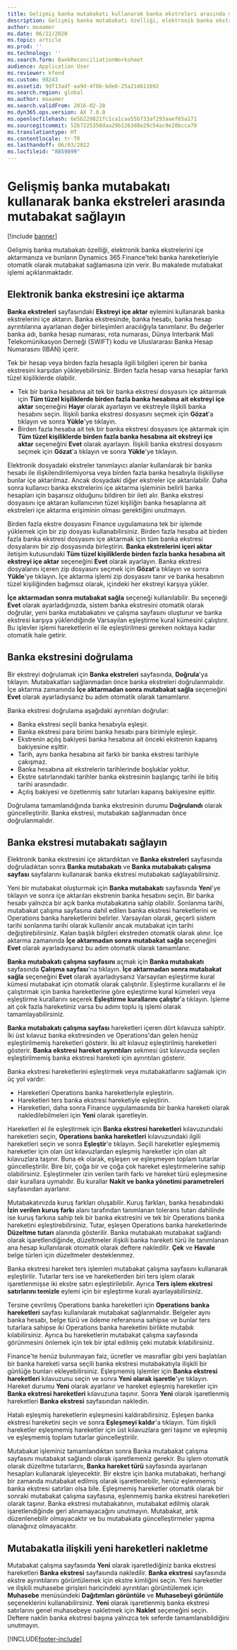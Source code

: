 ```yaml
---
title: Gelişmiş banka mutabakatı kullanarak banka ekstreleri arasında mutabakat sağlayın
description: Gelişmiş banka mutabakatı özelliği, elektronik banka ekstrelerini içe aktarmanıza ve bunların Microsoft Dynamics 365 Finance'teki banka hareketleriyle otomatik olarak mutabakat sağlamasına izin verir. Bu makalede mutabakat işlemi açıklanmaktadır.
author: moaamer
ms.date: 06/22/2020
ms.topic: article
ms.prod: ''
ms.technology: ''
ms.search.form: BankReconciliationWorksheet
audience: Application User
ms.reviewer: kfend
ms.custom: 98243
ms.assetid: 9df13adf-aa9d-4f6b-bde6-25a214611692
ms.search.region: global
ms.author: moaamer
ms.search.validFrom: 2016-02-28
ms.dyn365.ops.version: AX 7.0.0
ms.openlocfilehash: 6e5b229821fc1ca1caa55b733af293aaef65a171
ms.sourcegitcommit: 52b7225350daa29b1263d8e29c54ac9e20bcca70
ms.translationtype: HT
ms.contentlocale: tr-TR
ms.lasthandoff: 06/03/2022
ms.locfileid: "8859899"
---
```

# <a name="reconcile-bank-statements-by-using-advanced-bank-reconciliation"></a>Gelişmiş banka mutabakatı kullanarak banka ekstreleri arasında mutabakat sağlayın

[!include [banner](../includes/banner.md)]

Gelişmiş banka mutabakatı özelliği, elektronik banka ekstrelerini içe aktarmanıza ve bunların Dynamics 365 Finance'teki banka hareketleriyle otomatik olarak mutabakat sağlamasına izin verir. Bu makalede mutabakat işlemi açıklanmaktadır.  

## <a name="import-an-electronic-bank-statement"></a>Elektronik banka ekstresini içe aktarma

**Banka ekstreleri** sayfasındaki **Ekstreyi içe aktar** eylemini kullanarak banka ekstrelerini içe aktarın. Banka ekstresinde, banka hesabı, banka hesap ayrıntılarına ayarlanan değer birleşimleri aracılığıyla tanımlanır. Bu değerler banka adı, banka hesap numarası, rota numarası, Dünya Interbank Mali Telekomünikasyon Derneği (SWIFT) kodu ve Uluslararası Banka Hesap Numarasını (IBAN) içerir. 

Tek bir hesap veya birden fazla hesapla ilgili bilgileri içeren bir banka ekstresini karşıdan yükleyebilirsiniz. Birden fazla hesap varsa hesaplar farklı tüzel kişiliklerde olabilir.

-   Tek bir banka hesabına ait tek bir banka ekstresi dosyasını içe aktarmak için **Tüm tüzel kişiliklerde birden fazla banka hesabına ait ekstreyi içe aktar** seçeneğini **Hayır** olarak ayarlayın ve ekstreyle ilişkili banka hesabını seçin. İlişkili banka ekstresi dosyasını seçmek için **Gözat**'a tıklayın ve sonra **Yükle**'ye tıklayın.
-   Birden fazla hesaba ait tek bir banka ekstresi dosyasını içe aktarmak için **Tüm tüzel kişiliklerde birden fazla banka hesabına ait ekstreyi içe aktar** seçeneğini **Evet** olarak ayarlayın. İlişkili banka ekstresi dosyasını seçmek için **Gözat**'a tıklayın ve sonra **Yükle**'ye tıklayın.

Elektronik dosyadaki ekstreler tanımlayıcı alanlar kullanılarak bir banka hesabı ile ilişkilendirilemiyorsa veya birden fazla banka hesabıyla ilişkiliyse bunlar içe aktarılmaz. Ancak dosyadaki diğer ekstreler içe aktarılabilir. Daha sonra kullanıcı banka ekstrelerini içe aktarma işleminin belirli banka hesapları için başarısız olduğunu bildiren bir ileti alır. Banka ekstresi dosyasını içe aktaran kullanıcının tüzel kişiliğin banka hesaplarına ait ekstreleri içe aktarma erişiminin olması gerektiğini unutmayın. 

Birden fazla ekstre dosyasını Finance uygulamasına tek bir işlemde yüklemek için bir zip dosyası kullanabilirsiniz. Birden fazla hesaba ait birden fazla banka ekstresi dosyasını içe aktarmak için tüm banka ekstresi dosyalarını bir zip dosyasında birleştirin. **Banka ekstrelerini içeri aktar** iletişim kutusundaki **Tüm tüzel kişiliklerde birden fazla banka hesabına ait ekstreyi içe aktar** seçeneğini **Evet** olarak ayarlayın. Banka ekstresi dosyalarını içeren zip dosyasını seçmek için **Gözat**'a tıklayın ve sonra **Yükle**'ye tıklayın. İçe aktarma işlemi zip dosyasını tanır ve banka hesabının tüzel kişiliğinden bağımsız olarak, içindeki her ekstreyi karşıya yükler.

**İçe aktarmadan sonra mutabakat sağla** seçeneği kullanılabilir. Bu seçeneği **Evet** olarak ayarladığınızda, sistem banka ekstresini otomatik olarak doğrular, yeni banka mutabakatını ve çalışma sayfasını oluşturur ve banka ekstresi karşıya yüklendiğinde Varsayılan eşleştirme kural kümesini çalıştırır. Bu işlevler işlemi hareketlerin el ile eşleştirilmesi gereken noktaya kadar otomatik hale getirir.

## <a name="validate-the-bank-statement"></a>Banka ekstresini doğrulama
Bir ekstreyi doğrulamak için **Banka ekstreleri** sayfasında, **Doğrula**'ya tıklayın. Mutabakatları sağlanmadan önce banka ekstreleri doğrulanmalıdır. İçe aktarma zamanında **İçe aktarmadan sonra mutabakat sağla** seçeneğini **Evet** olarak ayarladıysanız bu adım otomatik olarak tamamlanır. 

Banka ekstresi doğrulama aşağıdaki ayrıntıları doğrular:

-   Banka ekstresi seçili banka hesabıyla eşleşir.
-   Banka ekstresi para birimi banka hesabı para birimiyle eşleşir.
-   Ekstrenin açılış bakiyesi banka hesabına ait önceki ekstrenin kapanış bakiyesine eşittir.
-   Tarih, aynı banka hesabına ait farklı bir banka ekstresi tarihiyle çakışmaz.
-   Banka hesabına ait ekstrelerin tarihlerinde boşluklar yoktur.
-   Ekstre satırlarındaki tarihler banka ekstresinin başlangıç tarihi ile bitiş tarihi arasındadır.
-   Açılış bakiyesi ve özetlenmiş satır tutarları kapanış bakiyesine eşittir.

Doğrulama tamamlandığında banka ekstresinin durumu **Doğrulandı** olarak güncelleştirilir. Banka ekstresi, mutabakatı sağlanmadan önce doğrulanmalıdır.

## <a name="reconcile-the-bank-statement"></a>Banka ekstresi mutabakatı sağlayın
Elektronik banka ekstresini içe aktardıktan ve **Banka ekstreleri** sayfasında doğruladıktan sonra **Banka mutabakatı** ve **Banka mutabakatı çalışma sayfası** sayfalarını kullanarak banka ekstresi mutabakatı sağlayabilirsiniz. 

Yeni bir mutabakat oluşturmak için **Banka mutabakatı** sayfasında **Yeni**'ye tıklayın ve sonra içe aktarılan ekstrenin banka hesabını seçin. Bir banka hesabı yalnızca bir açık banka mutabakatına sahip olabilir. Sonlanma tarihi, mutabakat çalışma sayfasına dahil edilen banka ekstresi hareketlerini ve Operations banka hareketlerini belirler. Varsayılan olarak, geçerli sistem tarihi sonlanma tarihi olarak kullanılır ancak mutabakat için tarihi değiştirebilirsiniz. Kalan başlık bilgileri ekstreden otomatik olarak alınır. İçe aktarma zamanında **İçe aktarmadan sonra mutabakat sağla** seçeneğini **Evet** olarak ayarladıysanız bu adım otomatik olarak tamamlanır. 

**Banka mutabakatı çalışma sayfasını** açmak için **Banka mutabakatı** sayfasında **Çalışma sayfası**'na tıklayın. **İçe aktarmadan sonra mutabakat sağla** seçeneğini **Evet** olarak ayarladıysanız Varsayılan eşleştirme kural kümesi mutabakat için otomatik olarak çalıştırılır. Eşleştirme kurallarını el ile çalıştırmak için banka hareketlerine göre eşleştirme kural kümeleri veya eşleştirme kurallarını seçerek **Eşleştirme kurallarını çalıştır**'a tıklayın. İşleme ait çok fazla hareketiniz varsa bu adımı toplu iş işlemi olarak tamamlayabilirsiniz. 

**Banka mutabakatı çalışma sayfası** hareketleri içeren dört kılavuza sahiptir. İki üst kılavuz banka ekstresinden ve Operations'dan gelen henüz eşleştirilmemiş hareketleri gösterir. İki alt kılavuz eşleştirilmiş hareketleri gösterir. **Banka ekstresi hareket ayrıntıları** sekmesi üst kılavuzda seçilen eşleştirilmemiş banka ekstresi hareketi için ayrıntıları gösterir. 

Banka ekstresi hareketlerini eşleştirmek veya mutabakatlarını sağlamak için üç yol vardır:

-   Hareketleri Operations banka hareketleriyle eşleştirin.
-   Hareketleri ters banka ekstresi hareketiyle eşleştirin.
-   Hareketleri, daha sonra Finance uygulamasında bir banka hareketi olarak nakledilebilmeleri için **Yeni** olarak işaretleyin.

Hareketleri el ile eşleştirmek için **Banka ekstresi hareketleri** kılavuzundaki hareketleri seçin, **Operations banka hareketleri** kılavuzundaki ilgili hareketleri seçin ve sonra **Eşleştir**'e tıklayın. Seçili hareketler eşleşmemiş hareketler için olan üst kılavuzlardan eşleşmiş hareketler için olan alt kılavuzlara taşınır. Buna ek olarak, eşleşen ve eşleşmeyen toplam tutarlar güncelleştirilir. Bire bir, çoğa bir ve çoğa çok hareket eşleştirmelerine sahip olabilirsiniz. Eşleştirmeler izin verilen tarih farkı ve hareket türü eşleşmesine dair kurallara uymalıdır. Bu kurallar **Nakit ve banka yönetimi parametreleri** sayfasından ayarlanır.

Mutabakatınızda kuruş farkları oluşabilir. Kuruş farkları, banka hesabındaki **İzin verilen kuruş farkı** alanı tarafından tanımlanan tolerans tutarı dahilinde ise kuruş farkına sahip tek bir banka ekstresini ve tek bir Operations banka hareketini eşleştirebilirsiniz. Tutar, eşleşen Operations banka hareketlerinde **Düzeltme tutarı** alanında gösterilir. Banka mutabakatı mutabakat sağlandı olarak işaretlendiğinde, düzeltmeler ilişkili banka hareketi türü ile tanımlanan ana hesap kullanılarak otomatik olarak deftere nakledilir. **Çek** ve **Havale** belge türleri için düzeltmeler desteklenmez. 

Banka ekstresi hareket ters işlemleri mutabakat çalışma sayfasını kullanarak eşleştirilir. Tutarlar ters ise ve hareketlerden biri ters işlem olarak işaretlenmişse iki ekstre satırı eşleştirilebilir. Ayrıca **Ters işlem ekstresi satırlarını temizle** eylemi için bir eşleştirme kuralı ayarlayabilirsiniz.

Tersine çevrilmiş Operations banka hareketleri için **Operations banka hareketleri** sayfası kullanılarak mutabakat sağlanmalıdır. Belgeler aynı banka hesabı, belge türü ve ödeme referansına sahipse ve bunlar ters tutarlara sahipse iki Operations banka hareketini birlikte mutabık kılabilirsiniz. Ayrıca bu hareketlerin mutabakat çalışma sayfasında görünmesini önlemek için tek bir iptal edilmiş çeki mutabık kılabilirsiniz. 

Finance'te henüz bulunmayan faiz, ücretler ve masraflar gibi yeni başlatılan bir banka hareketi varsa seçili banka ekstresi mutabakatıyla ilişkili bir günlüğe bunları ekleyebilirsiniz. Eşleşmemiş işlemler için **Banka ekstresi hareketleri** kılavuzunu seçin ve sonra **Yeni olarak işaretle**'ye tıklayın. Hareket durumu **Yeni** olarak ayarlanır ve hareket eşleşmiş hareketler için **Banka ekstresi hareketleri** kılavuzuna taşınır. Sonra **Yeni** olarak işaretlenmiş hareketleri **Banka ekstresi** sayfasından nakledin. 

Hatalı eşleşmiş hareketlerin eşleşmesini kaldırabilirsiniz. Eşleşen banka ekstresi hareketini seçin ve sonra **Eşleşmeyi kaldır**'a tıklayın. Tüm ilişkili hareketler eşleşmemiş hareketler için üst kılavuzlara geri taşınır ve eşleşmiş ve eşleşmemiş toplam tutarlar güncelleştirilir. 

Mutabakat işleminiz tamamlandıktan sonra Banka mutabakat çalışma sayfasını mutabakat sağlandı olarak işaretlemeniz gerekir.  Bu işlem otomatik olarak düzeltme tutarlarını, **Banka hareket türü** sayfasında ayarlanan hesapları kullanarak işleyecektir.  Bir ekstre için banka mutabakatı, herhangi bir zamanda mutabakat edilmiş olarak işaretlenebilir, henüz eşlenmemiş banka ekstresi satırları olsa bile.  Eşleşmemiş hareketler otomatik olarak bir sonraki mutabakat çalışma sayfasına, eşlenmemiş banka ekstresi hareketleri olarak taşınır.  Banka ekstresi mutabakatının, mutabakat edilmiş olarak işaretlendiğinde geri alınamayacağını unutmayın.  Mutabakat, artık düzenlenebilir olmayacaktır ve bu mutabakata güncelleştirmeler yapma olanağınız olmayacaktır.

## <a name="post-new-transactions-that-are-associated-with-the-reconciliation"></a>Mutabakatla ilişkili yeni hareketleri nakletme
Mutabakat çalışma sayfasında **Yeni** olarak işaretlediğiniz banka ekstresi hareketleri **Banka ekstresi** sayfasında nakledilir. **Banka ekstresi** sayfasında ekstre ayrıntılarını görüntülemek için ekstre kimliğini seçin. Yeni hareketler ve ilişkili muhasebe girişleri haricindeki ayrıntıları görüntülemek için **Muhasebe** menüsündeki **Dağıtımları görüntüle** ve **Muhasebeyi görüntüle** seçeneklerini kullanabilirsiniz. **Yeni** olarak işaretlenmiş banka ekstresi satırlarını genel muhasebeye nakletmek için **Naklet** seçeneğini seçin. Deftere naklin banka ekstresi başına yalnızca tek seferde tamamlanabildiğini unutmayın.





[!INCLUDE[footer-include](../../includes/footer-banner.md)]
